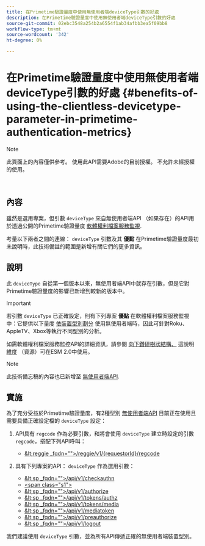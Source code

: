 ```yaml
---
title: 在Primetime驗證量度中使用無使用者端deviceType引數的好處
description: 在Primetime驗證量度中使用無使用者端deviceType引數的好處
source-git-commit: 02ebc3548a254b2a6554f1ab34afbb3ea5f09bb8
workflow-type: tm+mt
source-wordcount: '342'
ht-degree: 0%

---
```


# 在Primetime驗證量度中使用無使用者端deviceType引數的好處 {#benefits-of-using-the-clientless-devicetype-parameter-in-primetime-authentication-metrics}

>[!NOTE]
>
>此頁面上的內容僅供參考。 使用此API需要Adobe的目前授權。 不允許未經授權的使用。

</br>

## 內容

雖然是選用專案，但引數 `deviceType` 來自無使用者端API （如果存在）的API用於透過公開的Primetime驗證量度 [軟體權利檔案服務監視](/help/authentication/entitlement-service-monitoring-overview.md).

考量以下兩者之間的連線： `deviceType` 引數及其 **優點** 在Primetime驗證量度最初未說明時，此技術備註的範圍是新增有關它們的更多資訊。

## 說明

此 `deviceType` 自從第一個版本以來，無使用者端API中就存在引數，但是它對Primetime驗證量度的影響已新增到較新的版本中。



>[!IMPORTANT]
>
>若引數 `deviceType` 已正確設定，則有下列專案 **優點** 在軟體權利檔案服務監視中：它提供以下量度 [依裝置型別劃分](/help/authentication/entitlement-service-monitoring-overview.md#clientless_device_type) 使用無使用者端時，因此可針對Roku、AppleTV、Xbox等執行不同型別的分析。


如需軟體權利檔案服務監控API的詳細資訊，請參閱 [向下鑽研樹狀結構、](/help/authentication/entitlement-service-monitoring-api.md#drill-down_tree) 這說明 [維度](/help/authentication/entitlement-service-monitoring-overview.md#esm_dimensions) （資源）可在ESM 2.0中使用。

>[!NOTE]
>
>此技術備忘稿的內容也已新增至 [無使用者端API](#clientless_device_type).




## 實施

為了充分受益於Primetime驗證量度，有2種型別 [無使用者端API](#web_srvs_summary) 目前正在使用且需要具備正確設定檔的 `deviceType` 設定：

1. API具有 `regcode` 作為必要引數，和將會使用 `deviceType` 建立時設定的引數 `regcode`，搭配下列API呼叫：
   - [\&lt;reggie _fqdn=&quot;&quot;>/reggie/v1/{requestorId}/regcode](#reg_serv)

1. 具有下列專案的API： `deviceType` 作為選用引數：
   - [\&lt;sp _fqdn=&quot;&quot;>/api/v1/checkauthn](#check_authn_token)
   - [&lt;span class=&quot;s1&quot;>](#retrieve_authn_token)
   - [\&lt;sp _fqdn=&quot;&quot;>/api/v1/authorize](#init_authz)
   - [\&lt;sp _fqdn=&quot;&quot;>/api/v1/tokens/authz](#retrieve_authz_token)
   - [\&lt;sp _fqdn=&quot;&quot;>/api/v1/tokens/media](#short_media)
   - [\&lt;sp _fqdn=&quot;&quot;>/api/v1/mediatoken](#short_media)
   - [\&lt;sp _fqdn=&quot;&quot;>/api/v1/preauthorize](#PreAuthZ_Resources)
   - [\&lt;sp _fqdn=&quot;&quot;>/api/v1/logout](#init_logout)

我們建議使用 `deviceType` 引數，並為所有API傳遞正確的無使用者端裝置型別。
